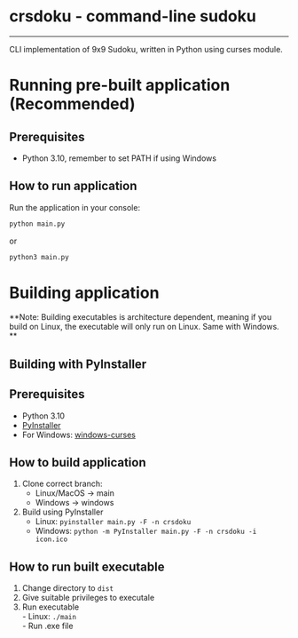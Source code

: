 # crsdoku - command-line sudoku 
---
CLI implementation of 9x9 Sudoku, written in Python using curses module.

# Running pre-built application (Recommended)
## Prerequisites
-  Python 3.10, remember to set PATH if using Windows
## How to run application
Run the application in your console:
```python
python main.py
```
or 
```python
python3 main.py
```


# Building application
 **Note: Building executables is architecture dependent, meaning if you build on Linux, the executable will only run on Linux. Same with  Windows. **
## Building with PyInstaller
## Prerequisites
- Python 3.10
- [PyInstaller](https://pyinstaller.org/en/stable/installation.html)
- For Windows: [windows-curses](https://pypi.org/project/windows-curses/)
## How to build application
1. Clone correct branch:
	-  Linux/MacOS -> main
	-  Windows -> windows
2. Build using PyInstaller
	- Linux: ```pyinstaller main.py -F -n crsdoku```
	- Windows: ```python -m PyInstaller main.py -F -n crsdoku -i icon.ico```
## How to run built executable
1. Change directory to `dist`
2. Give suitable privileges to executale
3. Run executable  
		- Linux: `./main` <br>
		- Run .exe file